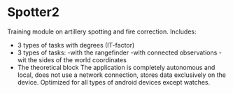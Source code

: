 # Spotter2
Training module on artillery spotting and fire correction. Includes:
 - 3 types of tasks with degrees (IT-factor)
 - 3 types of tasks:
         -with the rangefinder
         -with connected observations
         -wit the sides of the world coordinates
 - The theoretical block
 The application is completely autonomous and local, does not use a network connection, stores data exclusively on the device.
 Optimized for all types of android devices except watches.
